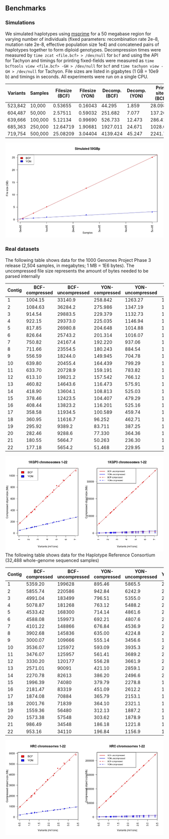 ## Benchmarks
### Simulations
We simulated haplotypes using [msprime][msprime] for a 50 megabase region for varying number of individuals (fixed parameters: recombination rate 2e-8, mutation rate 2e-8, effective population size 1e4) and concatened pairs of haplotypes together to form diploid genotypes. Decompression times were measured by `time zcat <file.bcf> > /dev/null` for `bcf` and using the API for Tachyon and timings for printing fixed-fields were measured as `time bcftools view <file.bcf> -GH > /dev/null` for `bcf` and `time tachyon view -GH > /dev/null` for Tachyon. File sizes are listed in gigabytes (1 GB = 10e9 b) and timings in seconds. All experiments were run on a single CPU.  

| Variants  | Samples  | Filesize (BCF) | Filesize (YON) | Decomp. (BCF) | Decomp. (YON) | Print sites (BCF) | Print sites (YON) |
|-----------|----------|----------------|----------------|---------------|---------------|-------------------|-------------------|
| 523,842   | 10,000   | 0.53655        | 0.16043        | 44.295        | 1.859         | 28.098            | 0.680             |
| 604,487   | 50,000   | 2.57511        | 0.59032        | 251.682       | 7.077         | 137.200           | 1.609             |
| 639,666   | 100,000  | 5.12134        | 0.99690        | 526.733       | 12.473        | 286.413           | 1.936             |
| 685,363   | 250,000  | 12.64719       | 1.90681        | 1927.011      | 24.671        | 1028.046          | 4.745             |
| 719,754   | 500,000  | 25.08209       | 3.04404        | 4139.424      | 45.247        | 2241.756          | 11.706            |  

![screenshot](examples/sim_50gbp.jpeg)


### Real datasets
The following table shows data for the 1000 Genomes Project Phase 3 release (2,504 samples, in megabytes; 1 MB = 1E6 bytes). The uncompressed file size represents the amount of bytes needed to be parsed internally   

| Contig | BCF-compressed | BCF-uncompressed | YON-compressed | YON-uncompressed | YON-fold | BCF-fold | Uncompressed-fold |
|--------|----------------|------------------|----------------|------------------|----------|----------|-------------------|
| 1      | 1004.15        | 33140.9          | 258.842        | 1263.27          | 128.04   | 33.004   | 26.234            |
| 2      | 1084.63        | 36284.2          | 275.986        | 1347.19          | 131.47   | 33.453   | 26.933            |
| 3      | 914.54         | 29883.5          | 229.379        | 1132.73          | 130.28   | 32.676   | 26.382            |
| 4      | 922.15         | 29373.0          | 225.035        | 1146.94          | 130.53   | 31.853   | 25.610            |
| 5      | 817.85         | 26980.8          | 204.648        | 1014.88          | 131.84   | 32.990   | 26.585            |
| 6      | 826.64         | 25743.2          | 201.314        | 1016.07          | 127.88   | 31.142   | 25.336            |
| 7      | 750.82         | 24167.4          | 192.220        | 937.06           | 125.73   | 32.188   | 25.791            |
| 8      | 711.66         | 23554.5          | 180.243        | 884.54           | 130.68   | 33.098   | 26.629            |
| 9      | 556.59         | 18244.0          | 149.945        | 704.78           | 121.67   | 32.778   | 25.886            |
| 10     | 639.80         | 20455.4          | 164.439        | 799.29           | 124.40   | 31.971   | 25.592            |
| 11     | 633.70         | 20728.9          | 159.191        | 783.82           | 130.21   | 32.711   | 26.446            |
| 12     | 613.10         | 19821.2          | 157.542        | 766.12           | 125.82   | 32.330   | 25.872            |
| 13     | 460.82         | 14643.6          | 116.473        | 575.91           | 125.72   | 31.777   | 25.427            |
| 14     | 418.90         | 13604.1          | 108.813        | 525.03           | 125.02   | 32.476   | 25.911            |
| 15     | 378.46         | 12423.5          | 104.407        | 479.29           | 118.99   | 32.826   | 25.921            |
| 16     | 408.44         | 13823.2          | 116.201        | 525.16           | 118.96   | 33.843   | 26.322            |
| 17     | 358.58         | 11934.5          | 100.589        | 459.74           | 118.65   | 33.283   | 25.959            |
| 18     | 360.95         | 11616.7          | 96.252         | 462.71           | 120.69   | 32.184   | 25.106            |
| 19     | 295.92         | 9389.2           | 83.711         | 387.25           | 112.16   | 31.728   | 24.246            |
| 20     | 282.46         | 9288.6           | 77.330         | 364.36           | 120.12   | 32.885   | 25.493            |
| 21     | 180.55         | 5664.7           | 50.263         | 236.30           | 112.70   | 31.374   | 23.972            |
| 22     | 177.18         | 5654.2           | 51.468         | 229.95           | 109.86   | 31.912   | 24.589            |

![screenshot](examples/1kgp3_yon_bcf.jpeg)  
The following table shows data for the Haplotype Reference Consortium (32,488 whole-genome sequenced samples)  

| Contig | BCF-compressed | BCF-uncompressed | YON-compressed | YON-uncompressed | YON_fold | BCF_fold | Uncompressed_fold |
|--------|----------------|------------------|----------------|------------------|----------|----------|-------------------|
| 1      | 5359.20        | 199628           | 895.46         | 5865.5           | 222.93   | 37.250   | 34.034            |
| 2      | 5855.74        | 220586           | 942.84         | 6242.9           | 233.96   | 37.670   | 35.334            |
| 3      | 4991.04        | 183499           | 796.51         | 5355.0           | 230.38   | 36.766   | 34.266            |
| 4      | 5078.87        | 181268           | 763.12         | 5488.2           | 237.53   | 35.691   | 33.029            |
| 5      | 4533.42        | 168300           | 714.14         | 4861.6           | 235.67   | 37.124   | 34.619            |
| 6      | 4588.08        | 159973           | 692.21         | 4807.6           | 231.10   | 34.867   | 33.275            |
| 7      | 4101.22        | 148866           | 676.84         | 4536.9           | 219.94   | 36.298   | 32.812            |
| 8      | 3902.68        | 145836           | 635.00         | 4224.8           | 229.66   | 37.368   | 34.519            |
| 9      | 3000.07        | 109666           | 555.14         | 3456.6           | 197.55   | 36.554   | 31.727            |
| 10     | 3536.07        | 125972           | 593.09         | 3935.3           | 212.40   | 35.625   | 32.010            |
| 11     | 3476.07        | 125957           | 561.41         | 3689.2           | 224.36   | 36.235   | 34.142            |
| 12     | 3330.20        | 120177           | 556.28         | 3661.9           | 216.04   | 36.087   | 32.819            |
| 13     | 2571.01        | 90091            | 421.10         | 2859.1           | 213.94   | 35.041   | 31.510            |
| 14     | 2270.78        | 82613            | 386.20         | 2496.6           | 213.91   | 36.381   | 33.090            |
| 15     | 1996.39        | 74080            | 379.79         | 2278.8           | 195.05   | 37.107   | 32.508            |
| 16     | 2181.47        | 83319            | 451.09         | 2612.2           | 184.70   | 38.194   | 31.896            |
| 17     | 1874.08        | 70884            | 365.79         | 2153.1           | 193.78   | 37.823   | 32.921            |
| 18     | 2001.76        | 71839            | 364.10         | 2321.1           | 197.31   | 35.888   | 30.950            |
| 19     | 1559.36        | 56480            | 312.13         | 1887.2           | 180.95   | 36.220   | 29.928            |
| 20     | 1573.38        | 57548            | 303.62         | 1878.9           | 189.54   | 36.576   | 30.628            |
| 21     | 986.49         | 34548            | 186.18         | 1221.8           | 185.56   | 35.021   | 28.275            |
| 22     | 953.16         | 34110            | 196.84         | 1156.9           | 173.29   | 35.786   | 29.484            |

![screenshot](examples/hrc_bcf_yon.jpeg)  


[msprime]:  https://github.com/jeromekelleher/msprime